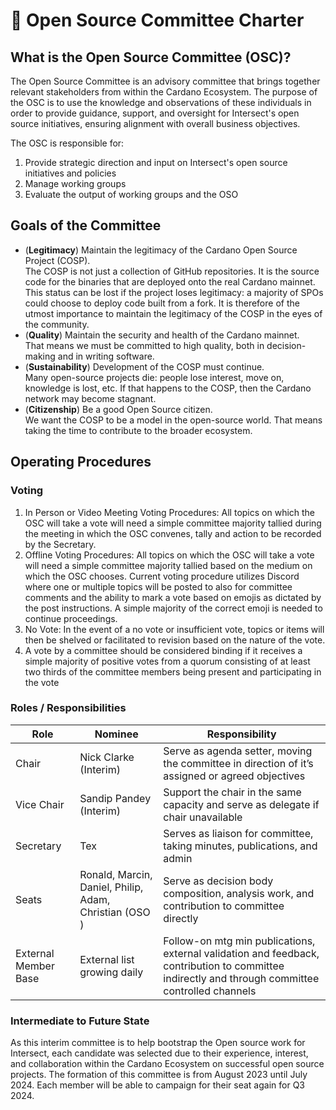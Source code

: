 # 😬 Open Source Committee Charter

## What is the Open Source Committee (OSC)?

The Open Source Committee is an advisory committee that brings together relevant stakeholders from within the Cardano Ecosystem. The purpose of the OSC is to use the knowledge and observations of these individuals in order to provide guidance, support, and oversight for Intersect's open source initiatives, ensuring alignment with overall business objectives.

The OSC is responsible for:

1. Provide strategic direction and input on Intersect's open source initiatives and policies
2. Manage working groups
3. Evaluate the output of working groups and the OSO

## Goals of the Committee

* (**Legitimacy**) Maintain the legitimacy of the Cardano Open Source Project (COSP).\
  The COSP is not just a collection of GitHub repositories. It is the source code for the binaries that are deployed onto the real Cardano mainnet. This status can be lost if the project loses legitimacy: a majority of SPOs could choose to deploy code built from a fork. It is therefore of the utmost importance to maintain the legitimacy of the COSP in the eyes of the community.
* (**Quality**) Maintain the security and health of the Cardano mainnet.\
  That means we must be committed to high quality, both in decision-making and in writing software.
* (**Sustainability**) Development of the COSP must continue.\
  Many open-source projects die: people lose interest, move on, knowledge is lost, etc. If that happens to the COSP, then the Cardano network may become stagnant.
* (**Citizenship**) Be a good Open Source citizen.\
  We want the COSP to be a model in the open-source world. That means taking the time to contribute to the broader ecosystem.

## Operating Procedures

### Voting

1. In Person or Video Meeting Voting Procedures: All topics on which the OSC will take a vote will need a simple committee majority tallied during the meeting in which the OSC convenes, tally and action to be recorded by the Secretary.
2. Offline Voting Procedures: All topics on which the OSC will take a vote will need a simple committee majority tallied based on the medium on which the OSC chooses. Current voting procedure utilizes Discord where one or multiple topics will be posted to also for committee comments and the ability to mark a vote based on emojis as dictated by the post instructions. A simple majority of the correct emoji is needed to continue proceedings.
3. No Vote: In the event of a no vote or insufficient vote, topics or items will then be shelved or facilitated to revision based on the nature of the vote.
4. A vote by a committee should be considered binding if it receives a simple majority of positive votes from a quorum consisting of at least two thirds of the committee members being present and participating in the vote

### Roles / Responsibilities

| **Role**             | **Nominee**                                            | **Responsibility**                                                                                                                               |
| -------------------- | ------------------------------------------------------ | ------------------------------------------------------------------------------------------------------------------------------------------------ |
| Chair                | Nick Clarke (Interim)                                  | Serve as agenda setter, moving the committee in direction of it’s assigned or agreed objectives                                                  |
| Vice Chair           | Sandip Pandey (Interim)                                | Support the chair in the same capacity and serve as delegate if chair unavailable                                                                |
| Secretary            | Tex                                                    | Serves as liaison for committee, taking minutes, publications, and admin                                                                         |
| Seats                | Ronald, Marcin, Daniel, Philip, Adam, Christian (OSO ) | Serve as decision body composition, analysis work, and contribution to committee directly                                                        |
| External Member Base | External list growing daily                            | Follow-on mtg min publications, external validation and feedback, contribution to committee indirectly and through committee controlled channels |

### Intermediate to Future State

As this interim committee is to help bootstrap the Open source work for Intersect, each candidate was selected due to their experience, interest, and collaboration within the Cardano Ecosystem on successful open source projects. The formation of this committee is from August 2023 until July 2024. Each member will be able to campaign for their seat again for Q3 2024.
